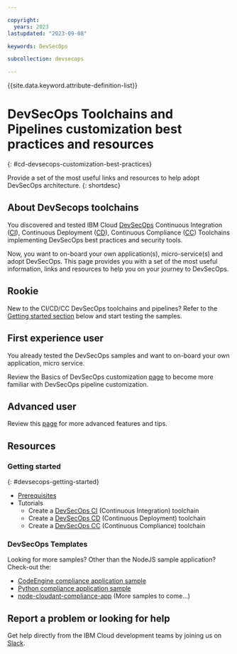 ```yaml
---

copyright:
  years: 2023
lastupdated: "2023-09-08"

keywords: DevSecOps

subcollection: devsecops

---
```


{{site.data.keyword.attribute-definition-list}}

# DevSecOps Toolchains and Pipelines customization best practices and resources
{: #cd-devsecops-customization-best-practices}

Provide a set of the most useful links and resources to help adopt DevSecOps architecture.
{: shortdesc}

## About DevSecops toolchains
You discovered and tested IBM Cloud [DevSecOps](https://www.ibm.com/topics/devsecops) Continuous Integration ([CI](/docs/devsecops?topic=devsecops-tutorial-ci-toolchain)), Continuous Deployment ([CD](/docs/devsecops?topic=devsecops-tutorial-cd-toolchain)), Continuous Compliance ([CC](/docs/devsecops?topic=devsecops-tutorial-cc-toolchain)) Toolchains implementing DevSecOps best practices and security tools.

Now, you want to on-board your own application(s), micro-service(s) and adopt DevSecOps.
This page provides you with a set of the most useful information, links and resources to help you on your journey to DevSecOps.

## Rookie
New to the CI/CD/CC DevSecOps toolchains and pipelines? Refer to the [Getting started section](#getting-started) below and start testing the samples.

## First experience user
You already tested the DevSecOps samples and want to on-board your own application, micro service.

Review the Basics of DevSecOps customization [page](/docs/devsecops?topic=devsecops-basics-pipelines-customization) to become more familiar with DevSecOps pipeline customization.
## Advanced user
Review this [page](/docs/devsecops?topic=devsecops-advanced-pipelines-customization) for more advanced features and tips.

## Resources
### Getting started
{: #devsecops-getting-started}
- [Prerequisites](https://cloud.ibm.com/docs/devsecops?topic=devsecops-tutorial-cd-devsecops)
- Tutorials
  - Create a [DevSecOps CI](https://cloud.ibm.com/docs/devsecops?topic=devsecops-tutorial-ci-toolchain) (Continuous Integration) toolchain
  - Create a [DevSecOps CD](https://cloud.ibm.com/docs/devsecops?topic=devsecops-tutorial-cd-toolchain) (Continuous Deployment) toolchain
  - Create a [DevSecOps CC](https://cloud.ibm.com/docs/devsecops?topic=devsecops-tutorial-cc-toolchain) (Continuous Compliance) toolchain

### DevSecOps Templates
Looking for more samples? Other than the NodeJS sample application? Check-out the:
- [CodeEngine compliance application sample](https://us-south.git.cloud.ibm.com/open-toolchain/code-engine-compliance-app)
- [Python compliance application sample](https://us-south.git.cloud.ibm.com/open-toolchain/python-compliance-app)
- [node-cloudant-compliance-app](https://us-south.git.cloud.ibm.com/open-toolchain/node-cloudant-compliance-app)
(More samples to come…)

## Report a problem or looking for help
Get help directly from the IBM Cloud development teams by joining us on [Slack](https://join.slack.com/t/ibm-devops-services/shared_invite/zt-1znyhz8ld-5Gdy~biKLe233Chrvgdzxw).

